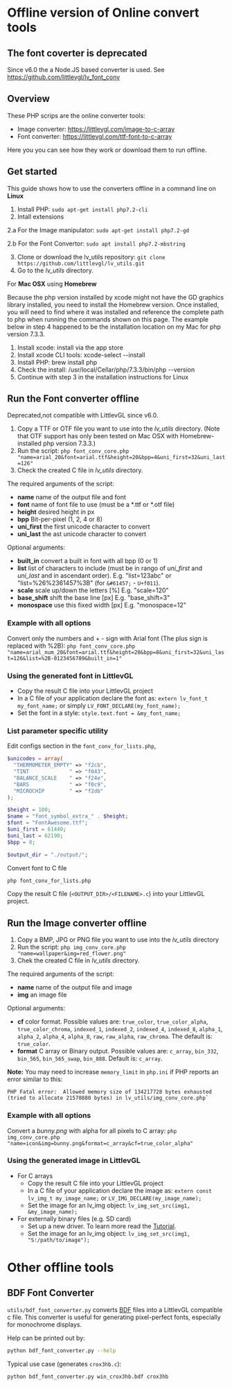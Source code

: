 # Offline version of Online convert tools

## The font coverter is deprecated
Since v6.0 the a Node.JS based converter is used. 
See https://github.com/littlevgl/lv_font_conv

## Overview

These PHP scrips are the online converter tools:

* Image converter: https://littlevgl.com/image-to-c-array
* Font converter: https://littlevgl.com/ttf-font-to-c-array

Here you you can see how they work or download them to run offline.

## Get started

This guide shows how to use the converters offline in a command line on **Linux**

1. Install PHP: `sudo apt-get install php7.2-cli`
2. Intall extensions

2.a For the Image manipulator: `sudo apt-get install php7.2-gd`

2.b For the Font Convertor: `sudo apt install php7.2-mbstring`

3. Clone or download the lv_utils repository: `git clone https://github.com/littlevgl/lv_utils.git`
4. Go to the *lv_utils* directory.

For **Mac OSX** using **Homebrew**

Because the php version installed by xcode might not have the GD graphics library installed, you need to install the Homebrew version.  Once installed, you will need to find where it was installed and reference the complete path to php when running the commands shown on this page.  The example below in step 4 happened to be the installation location on my Mac for php version 7.3.3.

1. Install xcode: install via the app store
2. Install xcode CLI tools: xcode-select --install
3. Install PHP: brew install php
4. Check the install: /usr/local/Cellar/php/7.3.3/bin/php --version
5. Continue with step 3 in the installation instructions for Linux

## Run the Font converter offline
Deprecated,not compatible with LittlevGL since v6.0.

1. Copy a TTF or OTF file you want to use into the *lv_utils* directory.  (Note that OTF support has only been tested on Mac OSX with Homebrew-installed php version 7.3.3.)
2. Run the script: `php font_conv_core.php "name=arial_20&font=arial.ttf&height=20&bpp=4&uni_first=32&uni_last=126"`
3. Check the created C file in *lv_utils* directory.

The required arguments of the script:

- **name** name of the output file and font
- **font** name of font file to use (must be a *.ttf or *.otf file)
- **height** desired height in px
- **bpp** Bit-per-pixel (1, 2, 4 or 8)
- **uni_first** the first unicode character to convert
- **uni_last** the ast unicode character to convert

Optional arguments:

- **built_in** convert a built in font with all bpp (0 or 1)
- **list** list of characters to include (must be in rango of *uni_first* and *uni_last* and in ascendant order). E.g. "list=123abc" or "list=%26%2361457%3B" (for `&#61457;` - `U+f011`).
- **scale** scale up/down the letters [%] E.g. "scale=120"
- **base_shift** shift the base line [px] E.g. "base_shift=3"
- **monospace** use this fixed width [px] E.g. "monospace=12"
 
### Example with all options

Convert only the numbers and + - sign with Arial font (The plus sign is replaced with %2B):
`php font_conv_core.php "name=arial_num_20&font=arial.ttf&height=20&bpp=8&uni_first=32&uni_last=126&list=%2B-0123456789&built_in=1"`
 
### Using the generated font in LittlevGL

 * Copy the result C file into your LittlevGL project  
 * In a C file of your application declare the font as: `extern lv_font_t my_font_name;` or simply `LV_FONT_DECLARE(my_font_name);`
  * Set the font in a style: `style.text.font = &my_font_name;`

### List parameter specific utility

Edit configs section in the `font_conv_for_lists.php`,

```php
$unicodes = array(
  "THERMOMETER_EMPTY" => "f2cb",
  "TINT             " => "f043",
  "BALANCE_SCALE    " => "f24e",
  "BARS             " => "f0c9",
  "MICROCHIP        " => "f2db"
);

$height = 100;
$name = "font_symbol_extra_" . $height;
$font = "FontAwesome.ttf";
$uni_first = 61440;
$uni_last = 62190;
$bpp = 8;

$output_dir = "./output/";
```

Convert font to C file

```sh
php font_conv_for_lists.php
```

Copy the result C file (`<OUTPUT_DIR>/<FILENAME>.c`) into your LittlevGL project.

## Run the Image converter offline

1. Copy a BMP, JPG or PNG file you want to use into the *lv_utils* directory
2. Run the script: `php img_conv_core.php "name=wallpaper&img=red_flower.png"`
3. Chek the created C file in *lv_utils* directory.

The required arguments of the script:

- **name** name of the output file and image
- **img** an image file

Optional arguments:

- **cf** color format. Possible values are: `true_color`, `true_color_alpha`, `true_color_chroma`, `indexed_1`, `indexed_2`, `indexed_4`, `indexed_8`, `alpha_1`, `alpha_2`, `alpha_4`, `alpha_8`, `raw`, `raw_alpha`, `raw_chroma`. The default is: `true_color`.
- **format** C array or Binary output. Possible values are: `c_array`, `bin_332`, `bin_565`, `bin_565_swap`, `bin_888`. Default is: `c_array`.

**Note:** You may need to increase `memory_limit` in `php.ini` if PHP reports an error similar to this:
```text
PHP Fatal error:  Allowed memory size of 134217728 bytes exhausted (tried to allocate 21570880 bytes) in lv_utils/img_conv_core.php`
```

### Example with all options

Convert a *bunny.png* with alpha for all pixels to C array:
`php img_conv_core.php "name=icon&img=bunny.png&format=c_array&cf=true_color_alpha"`

### Using the generated image in LittlevGL

* For C arrays
   - Copy the result C file into your LittlevGL project
   - In a C file of your application declare the image as: `extern const lv_img_t my_image_name;` or `LV_IMG_DECLARE(my_image_name);`
   - Set the image for an lv_img object: `lv_img_set_src(img1, &my_image_name);`
* For externally binary files (e.g. SD card)
   - Set up a new driver. To learn more read the [Tutorial](https://github.com/littlevgl/lv_examples/blob/master/lv_tutorial/6_images/lv_tutorial_images.c).
   - Set the image for an lv_img object: `lv_img_set_src(img1, "S:/path/to/image");`
   
# Other offline tools
   
## BDF Font Converter

`utils/bdf_font_converter.py` converts [BDF](https://en.wikipedia.org/wiki/Glyph_Bitmap_Distribution_Format) files into a LittlevGL compatible c file. This converter is useful for generating pixel-perfect fonts, especially for monochrome displays.

 Help can be printed out by:

```sh
python bdf_font_converter.py --help
```

 Typical use case (generates `crox3hb.c`):

```sh
python bdf_font_converter.py win_crox3hb.bdf crox3hb
```
